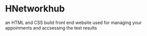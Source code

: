# HNetworkhub
an HTML and CSS build front end website used for managing your appoinments and accsessing the test results
